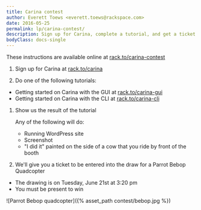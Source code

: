 ```yaml
---
title: Carina contest
author: Everett Toews <everett.toews@rackspace.com>
date: 2016-05-25
permalink: lp/carina-contest/
description: Sign up for Carina, complete a tutorial, and get a ticket to win a prize!
bodyClass: docs-single
---
```


These instructions are available online at [rack.to/carina-contest](http://rack.to/carina-contest)

1. Sign up for Carina at [rack.to/carina](http://rack.to/carina)

1. Do one of the following tutorials:
 * Getting started on Carina with the GUI at [rack.to/carina-gui](http://rack.to/carina-gui)
 * Getting started on Carina with the CLI at [rack.to/carina-cli](http://rack.to/carina-cli)

1. Show us the result of the tutorial

    Any of the following will do:
     * Running WordPress site
     * Screenshot
     * "I did it" painted on the side of a cow that you ride by front of the booth

1. We'll give you a ticket to be entered into the draw for a Parrot Bebop Quadcopter
 * The drawing is on Tuesday, June 21st at 3:20 pm
 * You must be present to win

![Parrot Bebop quadcopter]({% asset_path contest/bebop.jpg %})
